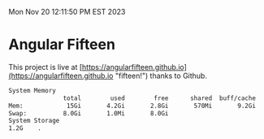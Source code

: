 Mon Nov 20 12:11:50 PM EST 2023

# Angular Fifteen


This project is live at [https://angularfifteen.github.io](https://angularfifteen.github.io "fifteen!") thanks to Github.

```bash
System Memory
               total        used        free      shared  buff/cache   available
Mem:            15Gi       4.2Gi       2.8Gi       570Mi       9.2Gi        11Gi
Swap:          8.0Gi       1.0Mi       8.0Gi
System Storage
1.2G	.
```
```bash
